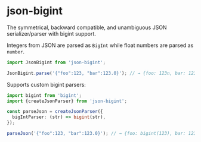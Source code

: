 # json-bigint

The symmetrical, backward compatible, and unambiguous JSON serializer/parser with bigint support.

Integers from JSON are parsed as `BigInt` while float numbers are parsed as `number`. 

```ts
import JsonBigint from 'json-bigint';

JsonBigint.parse('{"foo":123, "bar":123.0}'); // → {foo: 123n, bar: 123}
```

Supports custom bigint parsers:

```ts
import bigint from 'bigint';
import {createJsonParser} from 'json-bigint';

const parseJson = createJsonParser({
  bigIntParser: (str) => bigint(str),
});

parseJson('{"foo":123, "bar":123.0}'); // → {foo: bigint(123), bar: 123}
```
